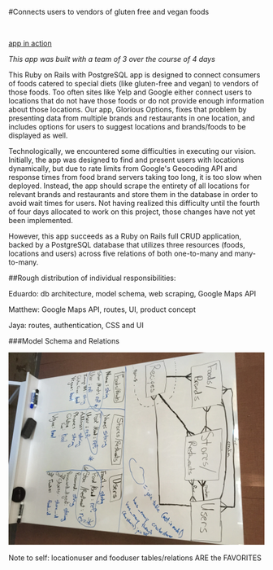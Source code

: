 #Connects users to vendors of gluten free and vegan foods

<img src="./public/screenshotwpics.png" alt="">
<img src="./app/assets/images/screenshot.png" alt="">



[app in action](https://powerful-beyond-3469.herokuapp.com/#)

*This app was built with a team of 3 over the course of 4 days*

This Ruby on Rails with PostgreSQL app is designed to connect consumers of foods catered to special diets (like gluten-free and vegan) to vendors of those foods. Too often sites like Yelp and Google either connect users to locations that do not have those foods or do not provide enough information about those locations. Our app, Glorious Options, fixes that problem by presenting data from multiple brands and restaurants in one location, and includes options for users to suggest locations and brands/foods to be displayed as well.

Technologically, we encountered some difficulties in executing our vision. Initially, the app was designed to find and present users with locations dynamically, but due to rate limits from Google's Geocoding API and response times from food brand servers taking too long, it is too slow when deployed. Instead, the app should scrape the entirety of all locations for relevant brands and restaurants and store them in the database in order to avoid wait times for users. Not having realized this difficulty until the fourth of four days allocated to work on this project, those changes have not yet been implemented. 

However, this app succeeds as a Ruby on Rails full CRUD application, backed by a PostgreSQL database that utilizes three resources (foods, locations and users) across five relations of both one-to-many and many-to-many. 

##Rough distribution of individual responsibilities:

Eduardo: db architecture, model schema, web scraping, Google Maps API

Matthew: Google Maps API, routes, UI, product concept

Jaya: routes, authentication, CSS and UI

###Model Schema and Relations

<img src="./public/white_board2.jpg" alt="">

Note to self: locationuser and fooduser tables/relations ARE the FAVORITES

